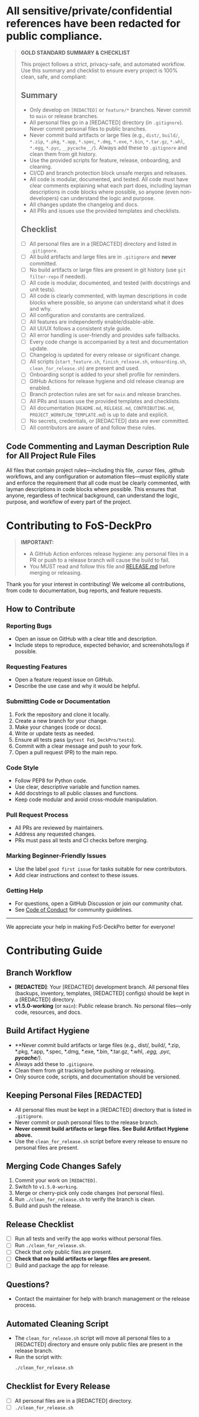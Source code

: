 # All sensitive/private/confidential references have been redacted for public compliance.

> **GOLD STANDARD SUMMARY & CHECKLIST**
>
> This project follows a strict, privacy-safe, and automated workflow. Use this summary and checklist to ensure every project is 100% clean, safe, and compliant:
>
> ## Summary
> - Only develop on `[REDACTED]` or `feature/*` branches. Never commit to `main` or release branches.
> - All personal files go in a [REDACTED] directory (in `.gitignore`). Never commit personal files to public branches.
> - Never commit build artifacts or large files (e.g., `dist/`, `build/`, `*.zip`, `*.pkg`, `*.app`, `*.spec`, `*.dmg`, `*.exe`, `*.bin`, `*.tar.gz`, `*.whl`, `*.egg`, `*.pyc`, `__pycache__/`). Always add these to `.gitignore` and clean them from git history.
> - Use the provided scripts for feature, release, onboarding, and cleaning.
> - CI/CD and branch protection block unsafe merges and releases.
> - All code is modular, documented, and tested. All code must have clear comments explaining what each part does, including layman descriptions in code blocks where possible, so anyone (even non-developers) can understand the logic and purpose.
> - All changes update the changelog and docs.
> - All PRs and issues use the provided templates and checklists.
>
> ## Checklist
> - [ ] All personal files are in a [REDACTED] directory and listed in `.gitignore`.
> - [ ] All build artifacts and large files are in `.gitignore` and **never** committed.
> - [ ] No build artifacts or large files are present in git history (use `git filter-repo` if needed).
> - [ ] All code is modular, documented, and tested (with docstrings and unit tests).
> - [ ] All code is clearly commented, with layman descriptions in code blocks where possible, so anyone can understand what it does and why.
> - [ ] All configuration and constants are centralized.
> - [ ] All features are independently enable/disable-able.
> - [ ] All UI/UX follows a consistent style guide.
> - [ ] All error handling is user-friendly and provides safe fallbacks.
> - [ ] Every code change is accompanied by a test and documentation update.
> - [ ] Changelog is updated for every release or significant change.
> - [ ] All scripts (`start_feature.sh`, `finish_release.sh`, `onboarding.sh`, `clean_for_release.sh`) are present and used.
> - [ ] Onboarding script is added to your shell profile for reminders.
> - [ ] GitHub Actions for release hygiene and old release cleanup are enabled.
> - [ ] Branch protection rules are set for `main` and release branches.
> - [ ] All PRs and issues use the provided templates and checklists.
> - [ ] All documentation (`README.md`, `RELEASE.md`, `CONTRIBUTING.md`, `PROJECT_WORKFLOW_TEMPLATE.md`) is up to date and explicit.
> - [ ] No secrets, credentials, or [REDACTED] data are ever committed.
> - [ ] All contributors are aware of and follow these rules.

## Code Commenting and Layman Description Rule for All Project Rule Files

All files that contain project rules—including this file, .cursor files, .github workflows, and any configuration or automation files—must explicitly state and enforce the requirement that all code must be clearly commented, with layman descriptions in code blocks where possible. This ensures that anyone, regardless of technical background, can understand the logic, purpose, and workflow of every part of the project.

# Contributing to FoS-DeckPro

> **IMPORTANT:**
> - A GitHub Action enforces release hygiene: any personal files in a PR or push to a release branch will cause the build to fail.
> - You MUST read and follow this file and [RELEASE.md](RELEASE.md) before merging or releasing.

Thank you for your interest in contributing! We welcome all contributions, from code to documentation, bug reports, and feature requests.

## How to Contribute

### Reporting Bugs
- Open an issue on GitHub with a clear title and description.
- Include steps to reproduce, expected behavior, and screenshots/logs if possible.

### Requesting Features
- Open a feature request issue on GitHub.
- Describe the use case and why it would be helpful.

### Submitting Code or Documentation
1. Fork the repository and clone it locally.
2. Create a new branch for your change.
3. Make your changes (code or docs).
4. Write or update tests as needed.
5. Ensure all tests pass (`pytest FoS_DeckPro/tests`).
6. Commit with a clear message and push to your fork.
7. Open a pull request (PR) to the main repo.

### Code Style
- Follow PEP8 for Python code.
- Use clear, descriptive variable and function names.
- Add docstrings to all public classes and functions.
- Keep code modular and avoid cross-module manipulation.

### Pull Request Process
- All PRs are reviewed by maintainers.
- Address any requested changes.
- PRs must pass all tests and CI checks before merging.

### Marking Beginner-Friendly Issues
- Use the label `good first issue` for tasks suitable for new contributors.
- Add clear instructions and context to these issues.

### Getting Help
- For questions, open a GitHub Discussion or join our community chat.
- See [Code of Conduct](CODE_OF_CONDUCT.md) for community guidelines.

---

We appreciate your help in making FoS-DeckPro better for everyone!

# Contributing Guide

## Branch Workflow
- **[REDACTED]**: Your [REDACTED] development branch. All personal files (backups, inventory, templates, [REDACTED] configs) should be kept in a [REDACTED] directory.
- **v1.5.0-working** (or `main`): Public release branch. No personal files—only code, resources, and docs.

## Build Artifact Hygiene
- **Never commit build artifacts or large files (e.g., dist/, build/, *.zip, *.pkg, *.app, *.spec, *.dmg, *.exe, *.bin, *.tar.gz, *.whl, *.egg, *.pyc, __pycache__/).**
- Always add these to `.gitignore`.
- Clean them from git tracking before pushing or releasing.
- Only source code, scripts, and documentation should be versioned.

## Keeping Personal Files [REDACTED]
- All personal files must be kept in a [REDACTED] directory that is listed in `.gitignore`.
- Never commit or push personal files to the release branch.
- **Never commit build artifacts or large files. See Build Artifact Hygiene above.**
- Use the `clean_for_release.sh` script before every release to ensure no personal files are present.

## Merging Code Changes Safely
1. Commit your work on `[REDACTED]`.
2. Switch to `v1.5.0-working`.
3. Merge or cherry-pick only code changes (not personal files).
4. Run `./clean_for_release.sh` to verify the branch is clean.
5. Build and push the release.

## Release Checklist
- [ ] Run all tests and verify the app works without personal files.
- [ ] Run `./clean_for_release.sh`.
- [ ] Check that only public files are present.
- [ ] **Check that no build artifacts or large files are present.**
- [ ] Build and package the app for release.

## Questions?
- Contact the maintainer for help with branch management or the release process.

## Automated Cleaning Script
- The `clean_for_release.sh` script will move all personal files to a [REDACTED] directory and ensure only public files are present in the release branch.
- Run the script with:
  ```sh
  ./clean_for_release.sh
  ```

## Checklist for Every Release
- [ ] All personal files are in a [REDACTED] directory.
- [ ] `./clean_for_release.sh`